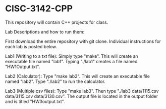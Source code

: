 # CISC-3142-CPP
This repository will contain C++ projects for class.

Lab Descriptions and how to run them:

First download the entire repository with git clone. Individual instructions for each lab is posted below.

Lab1 (Writing to a txt file): Simply type "make". This will create an executable file named "lab1". Typing "./lab1" creates a file named "HW1Output.txt". 

Lab2 (Calculator): Type "make lab2". This will create an executable file named "lab2". Type "./lab2" to run the calculator.

Lab3 (Multiple csv files): Type "make lab3". Then type "./lab3 data/1115.csv data/3115.csv data/3130.csv". The output file is located in the output folder and is titled "HW3output.txt".

